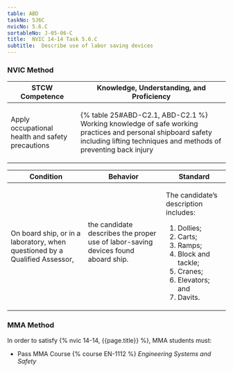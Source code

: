 ```yaml
---
table: ABD
taskNo: 5J6C
nvicNo: 5.6.C 
sortableNo: J-05-06-C
title:  NVIC 14-14 Task 5.6.C
subtitle:  Describe use of labor saving devices
---
```






### NVIC Method

<a style="display:none;" onclick="togglevisibility('nvic_methods')" >Show NVIC method.</a>

<div id='nvic_methods' class='show'>

<table>
<thead>
<tr>
<th class='forty'> STCW Competence </th>
<th class='sixty'> Knowledge, Understanding, and Proficiency </th>
</tr>
</thead>

<tbody>
<tr><td markdown='1'>

Apply occupational health and safety precautions

</td><td markdown='1'>

{% table 25#ABD-C2.1, ABD-C2.1 %} Working knowledge of safe working practices and personal shipboard safety including lifting techniques and methods of preventing back injury

</td></tr>


</tbody>
</table>


<table>
<thead>
<tr><th class='twenty'>  Condition </th><th class='twenty'> Behavior </th><th  class='sixty'>Standard </th></tr>
</thead>
<tbody >



<tr><td markdown='1'>

On board ship, or in a laboratory, when questioned by a Qualified Assessor,

</td><td markdown='1'>

the candidate describes the proper use of labor-saving devices found aboard ship.

<br>

<div class="tooltip" markdown='1'>



</div>


</td><td markdown='1'>

The candidate’s description includes:

1. Dollies;
2. Carts;
3. Ramps;
4. Block and tackle;
5. Cranes;
6. Elevators; and
7. Davits. 

</td></tr>
</tbody>
</table>
</div>


### MMA Method

In order to satisfy  {% nvic 14-14, {{page.title}}  %}, MMA students must:

* Pass MMA Course {% course EN-1112 %}  *Engineering Systems and Safety*